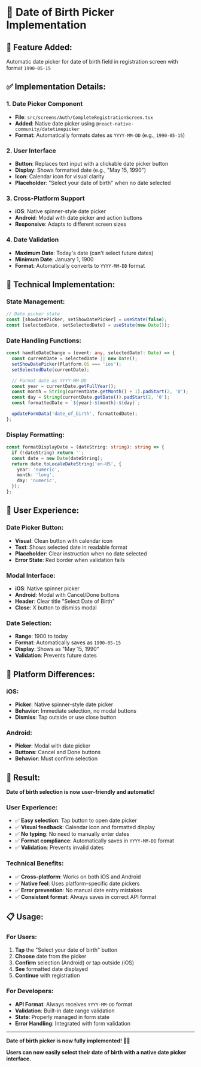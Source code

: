 # 📅 **Date of Birth Picker Implementation**

## 🎯 **Feature Added:**

Automatic date picker for date of birth field in registration screen with format `1990-05-15`

## ✅ **Implementation Details:**

### **1. Date Picker Component**

- **File**: `src/screens/Auth/CompleteRegistrationScreen.tsx`
- **Added**: Native date picker using `@react-native-community/datetimepicker`
- **Format**: Automatically formats dates as `YYYY-MM-DD` (e.g., `1990-05-15`)

### **2. User Interface**

- **Button**: Replaces text input with a clickable date picker button
- **Display**: Shows formatted date (e.g., "May 15, 1990")
- **Icon**: Calendar icon for visual clarity
- **Placeholder**: "Select your date of birth" when no date selected

### **3. Cross-Platform Support**

- **iOS**: Native spinner-style date picker
- **Android**: Modal with date picker and action buttons
- **Responsive**: Adapts to different screen sizes

### **4. Date Validation**

- **Maximum Date**: Today's date (can't select future dates)
- **Minimum Date**: January 1, 1900
- **Format**: Automatically converts to `YYYY-MM-DD` format

## 🔧 **Technical Implementation:**

### **State Management:**

```typescript
// Date picker state
const [showDatePicker, setShowDatePicker] = useState(false);
const [selectedDate, setSelectedDate] = useState(new Date());
```

### **Date Handling Functions:**

```typescript
const handleDateChange = (event: any, selectedDate?: Date) => {
  const currentDate = selectedDate || new Date();
  setShowDatePicker(Platform.OS === 'ios');
  setSelectedDate(currentDate);

  // Format date as YYYY-MM-DD
  const year = currentDate.getFullYear();
  const month = String(currentDate.getMonth() + 1).padStart(2, '0');
  const day = String(currentDate.getDate()).padStart(2, '0');
  const formattedDate = `${year}-${month}-${day}`;

  updateFormData('date_of_birth', formattedDate);
};
```

### **Display Formatting:**

```typescript
const formatDisplayDate = (dateString: string): string => {
  if (!dateString) return '';
  const date = new Date(dateString);
  return date.toLocaleDateString('en-US', {
    year: 'numeric',
    month: 'long',
    day: 'numeric',
  });
};
```

## 🎨 **User Experience:**

### **Date Picker Button:**

- **Visual**: Clean button with calendar icon
- **Text**: Shows selected date in readable format
- **Placeholder**: Clear instruction when no date selected
- **Error State**: Red border when validation fails

### **Modal Interface:**

- **iOS**: Native spinner picker
- **Android**: Modal with Cancel/Done buttons
- **Header**: Clear title "Select Date of Birth"
- **Close**: X button to dismiss modal

### **Date Selection:**

- **Range**: 1900 to today
- **Format**: Automatically saves as `1990-05-15`
- **Display**: Shows as "May 15, 1990"
- **Validation**: Prevents future dates

## 📱 **Platform Differences:**

### **iOS:**

- **Picker**: Native spinner-style date picker
- **Behavior**: Immediate selection, no modal buttons
- **Dismiss**: Tap outside or use close button

### **Android:**

- **Picker**: Modal with date picker
- **Buttons**: Cancel and Done buttons
- **Behavior**: Must confirm selection

## 🎯 **Result:**

**Date of birth selection is now user-friendly and automatic!**

### **User Experience:**

- ✅ **Easy selection**: Tap button to open date picker
- ✅ **Visual feedback**: Calendar icon and formatted display
- ✅ **No typing**: No need to manually enter dates
- ✅ **Format compliance**: Automatically saves in `YYYY-MM-DD` format
- ✅ **Validation**: Prevents invalid dates

### **Technical Benefits:**

- ✅ **Cross-platform**: Works on both iOS and Android
- ✅ **Native feel**: Uses platform-specific date pickers
- ✅ **Error prevention**: No manual date entry mistakes
- ✅ **Consistent format**: Always saves in correct API format

## 📋 **Usage:**

### **For Users:**

1. **Tap** the "Select your date of birth" button
2. **Choose** date from the picker
3. **Confirm** selection (Android) or tap outside (iOS)
4. **See** formatted date displayed
5. **Continue** with registration

### **For Developers:**

- **API Format**: Always receives `YYYY-MM-DD` format
- **Validation**: Built-in date range validation
- **State**: Properly managed in form state
- **Error Handling**: Integrated with form validation

---

**Date of birth picker is now fully implemented! 📅✨**

**Users can now easily select their date of birth with a native date picker interface.**
